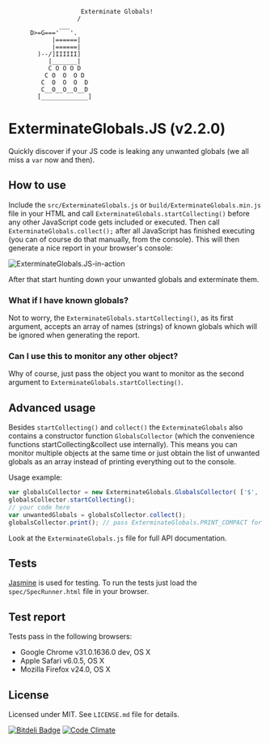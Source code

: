                         Exterminate Globals!
                       /
                  ___
          D>=G==='   '.
                |======|
                |======|
            )--/]IIIIII]
               |_______|
               C O O O D
              C O  O  O D
             C  O  O  O  D
             C__O__O__O__D
            [_____________]

# ExterminateGlobals.JS (v2.2.0)
Quickly discover if your JS code is leaking any unwanted globals (we all miss a `var` now and then).

## How to use
Include the `src/ExterminateGlobals.js` or `build/ExterminateGlobals.min.js` file in your HTML and call `ExterminateGlobals.startCollecting()` before any other JavaScript code gets included or executed. Then call `ExterminateGlobals.collect();` after all JavaScript has finished executing (you can of course do that manually, from the console). This will then generate a nice report in your browser's console:

![ExterminateGlobals.JS-in-action](https://raw.github.com/janhancic/ExterminateGlobals.JS/master/misc/readme_screenshot.png "ExterminateGlobals.JS in action")

After that start hunting down your unwanted globals and exterminate them.

### What if I have known globals?
Not to worry, the `ExterminateGlobals.startCollecting()`, as its first argument, accepts an array of names (strings) of known globals which will be ignored when generating the report.

### Can I use this to monitor any other object?
Why of course, just pass the object you want to monitor as the second argument to `ExterminateGlobals.startCollecting()`.

## Advanced usage
Besides `startCollecting()` and `collect()` the `ExterminateGlobals` also contains a constructor function `GlobalsCollector` (which the convenience functions startCollecting&collect use internally). This means you can monitor multiple objects at the same time or just obtain the list of unwanted globals as an array instead of printing everything out to the console.

Usage example:

```javascript
var globalsCollector = new ExterminateGlobals.GlobalsCollector( ['$', 'jQuery'], myObject);
globalsCollector.startCollecting();
// your code here
var unwantedGlobals = globalsCollector.collect();
globalsCollector.print(); // pass ExterminateGlobals.PRINT_COMPACT for more compact report
```

Look at the `ExterminateGlobals.js` file for full API documentation.

## Tests
[Jasmine](http://pivotal.github.io/jasmine/) is used for testing. To run the tests just load the `spec/SpecRunner.html` file in your browser.

## Test report
Tests pass in the following browsers:
- Google Chrome v31.0.1636.0 dev, OS X
- Apple Safari v6.0.5, OS X
- Mozilla Firefox v24.0, OS X

## License
Licensed under MIT. See `LICENSE.md` file for details.

[![Bitdeli Badge](https://d2weczhvl823v0.cloudfront.net/janhancic/exterminateglobals.js/trend.png)](https://bitdeli.com/free "Bitdeli Badge")
[![Code Climate](https://codeclimate.com/github/janhancic/ExterminateGlobals.JS.png)](https://codeclimate.com/github/janhancic/ExterminateGlobals.JS)
